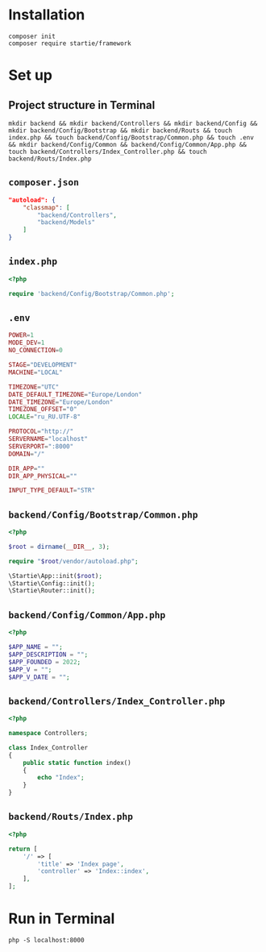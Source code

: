 # Installation

```
composer init
composer require startie/framework
```

# Set up

## Project structure in Terminal

```
mkdir backend && mkdir backend/Controllers && mkdir backend/Config && mkdir backend/Config/Bootstrap && mkdir backend/Routs && touch index.php && touch backend/Config/Bootstrap/Common.php && touch .env && mkdir backend/Config/Common && backend/Config/Common/App.php && touch backend/Controllers/Index_Controller.php && touch backend/Routs/Index.php
```

## `composer.json`

```json
"autoload": {
    "classmap": [
        "backend/Controllers",
        "backend/Models"
    ]
}
```

## `index.php`

```php
<?php

require 'backend/Config/Bootstrap/Common.php';
```

## `.env`

```php
POWER=1
MODE_DEV=1
NO_CONNECTION=0

STAGE="DEVELOPMENT"
MACHINE="LOCAL"

TIMEZONE="UTC"
DATE_DEFAULT_TIMEZONE="Europe/London"
DATE_TIMEZONE="Europe/London"
TIMEZONE_OFFSET="0"
LOCALE="ru_RU.UTF-8"

PROTOCOL="http://"
SERVERNAME="localhost"
SERVERPORT=":8000"
DOMAIN="/"

DIR_APP=""
DIR_APP_PHYSICAL=""

INPUT_TYPE_DEFAULT="STR"
```

## `backend/Config/Bootstrap/Common.php`

```php
<?php

$root = dirname(__DIR__, 3);

require "$root/vendor/autoload.php";

\Startie\App::init($root);
\Startie\Config::init();
\Startie\Router::init();
```

## `backend/Config/Common/App.php`

```php
<?php

$APP_NAME = "";
$APP_DESCRIPTION = "";
$APP_FOUNDED = 2022;
$APP_V = "";
$APP_V_DATE = "";
```

## `backend/Controllers/Index_Controller.php`

```php
<?php

namespace Controllers;

class Index_Controller
{
    public static function index()
    {
        echo "Index";
    }
}
```

## `backend/Routs/Index.php`

```php
<?php

return [
    '/' => [
        'title' => 'Index page',
        'controller' => 'Index::index',
    ],
];
```

# Run in Terminal

```
php -S localhost:8000
```
